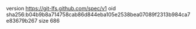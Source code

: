 version https://git-lfs.github.com/spec/v1
oid sha256:b04b9b8a714758cab86d844eba105e2538bea07089f2313b984ca7e83679b267
size 686

